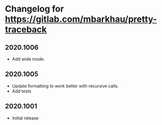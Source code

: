 # Changelog for https://gitlab.com/mbarkhau/pretty-traceback

## 2020.1006

- Add wide mode.


## 2020.1005

- Update formatting to work better with recursive calls.
- Add tests


## 2020.1001

- Initial release
